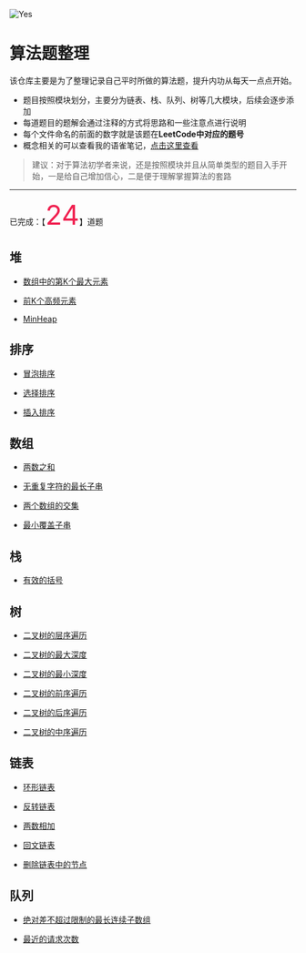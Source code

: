 
![Yes](https://qiniu.lqh.kim/banner1.jpg)
# 算法题整理

该仓库主要是为了整理记录自己平时所做的算法题，提升内功从每天一点点开始。

- 题目按照模块划分，主要分为链表、栈、队列、树等几大模块，后续会逐步添加
- 每道题目的题解会通过注释的方式将思路和一些注意点进行说明
- 每个文件命名的前面的数字就是该题在**LeetCode中对应的题号**
- 概念相关的可以查看我的语雀笔记，[点击这里查看](https://www.yuque.com/callmew/blog/qdou1k)

> 建议：对于算法初学者来说，还是按照模块并且从简单类型的题目入手开始，一是给自己增加信心，二是便于理解掌握算法的套路

---

 已完成：【<font color=#f0215 size=72>24</font>】道题
## 堆
- [数组中的第K个最大元素](/堆/215.数组中的第K个最大元素.md)
    
- [前K个高频元素](/堆/347.前K个高频元素.md)
    
- [MinHeap](/堆/实现.MinHeap.js)
    
## 排序
- [冒泡排序](/排序/1.冒泡排序.md)
    
- [选择排序](/排序/2.选择排序.md)
    
- [插入排序](/排序/3.插入排序.md)
    
## 数组
- [两数之和](/数组/1.两数之和.md)
    
- [无重复字符的最长子串](/数组/3.无重复字符的最长子串.md)
    
- [两个数组的交集](/数组/349.两个数组的交集.md)
    
- [最小覆盖子串](/数组/76.最小覆盖子串.md)
    
## 栈
- [有效的括号](/栈/20.有效的括号.md)
    
## 树
- [二叉树的层序遍历](/树/102.二叉树的层序遍历.md)
    
- [二叉树的最大深度](/树/104.二叉树的最大深度.md)
    
- [二叉树的最小深度](/树/111.二叉树的最小深度.md)
    
- [二叉树的前序遍历](/树/144.二叉树的前序遍历.md)
    
- [二叉树的后序遍历](/树/145.二叉树的后序遍历.md)
    
- [二叉树的中序遍历](/树/94.二叉树的中序遍历.md)
    
## 链表
- [环形链表](/链表/141.环形链表.js)
    
- [反转链表](/链表/206.反转链表.js)
    
- [两数相加](/链表/22.两数相加.js)
    
- [回文链表](/链表/234.回文链表.js)
    
- [删除链表中的节点](/链表/237.删除链表中的节点.js)
    
## 队列
- [绝对差不超过限制的最长连续子数组](/队列/1438.绝对差不超过限制的最长连续子数组.js)
    
- [最近的请求次数](/队列/933.最近的请求次数.js)
    
